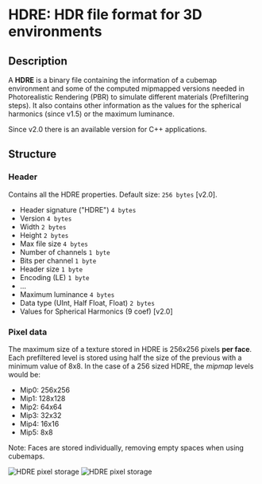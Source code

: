 # HDRE: HDR file format for 3D environments

## Description

A **HDRE** is a binary file containing the information of a cubemap environment and some of the computed mipmapped versions needed in Photorealistic Rendering (PBR) to simulate different materials (Prefiltering steps).  It also contains other information as the values for the spherical harmonics (since v1.5) or the maximum luminance.

Since v2.0 there is an available version for C++ applications. 

## Structure

### Header

Contains all the HDRE properties. Default size: ```256 bytes``` [v2.0].

 * Header signature ("HDRE")                ```4 bytes```
 * Version                                  ```4 bytes```
 * Width                                    ```2 bytes```
 * Height                                   ```2 bytes```
 * Max file size                            ```4 bytes```
 * Number of channels                       ```1 byte```
 * Bits per channel                         ```1 byte```
 * Header size                              ```1 byte```
 * Encoding (LE)                            ```1 byte```
 * ...
 * Maximum luminance                        ```4 bytes```
 * Data type (UInt, Half Float, Float)      ```2 bytes```
 * Values for Spherical Harmonics (9 coef)  [v2.0]

### Pixel data

The maximum size of a texture stored in HDRE is 256x256 pixels **per face**. Each prefiltered level is stored using half the size of the previous with a minimum value of 8x8. In the case of a 256 sized HDRE, the *mipmap* levels would be:

* Mip0: 256x256
* Mip1: 128x128
* Mip2: 64x64
* Mip3: 32x32
* Mip4: 16x16
* Mip5: 8x8

Note: Faces are stored individually, removing empty spaces when using cubemaps. 

![HDRE pixel storage](https://webglstudio.org/users/arodriguez/screenshots/Untitled-2.jpg)
![HDRE pixel storage](https://webglstudio.org/users/arodriguez/screenshots/qud.jpg)
